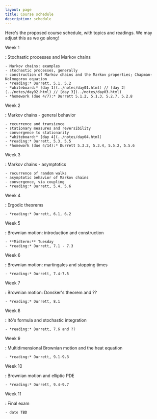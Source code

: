 ```yaml
---
layout: page
title: Course schedule
description: schedule
---
```


Here's the proposed course schedule,
with topics and readings.
We may adjust this as we go along!

Week 1

: Stochastic processes and Markov chains

    - Markov chains: examples
    - stochastic processes, generally
    - construction of Markov chains and the Markov properties; Chapman-Kolmogorov equation
    - *reading:* Durrett, 5.1, 5.2
    - *whiteboard:* [day 1](../notes/day01.html) // [day 2](../notes/day02.html) // [day 3](../notes/day03.html)
    - *homework (due 4/7):* Durrett 5.1.2, 5.1.3, 5.2.7, 5.2.8

Week 2

: Markov chains - general behavior

    - recurrence and transience
    - stationary measures and reversibility
    - convergence to stationarity
    - *whiteboard:* [day 4](../notes/day04.html)
    - *reading:* Durrett, 5.3, 5.5
    - *homework (due 4/14):* Durrett 5.3.2, 5.3.4, 5.5.2, 5.5.6

Week 3

: Markov chains - asymptotics

    - recurrence of random walks
    - asymptotic behavior of Markov chains
    - convergence, via coupling
    - *reading:* Durrett, 5.4, 5.6

Week 4

: Ergodic theorems

    - *reading:* Durrett, 6.1, 6.2

Week 5

: Brownian motion: introduction and construction

    - **Midterm:** Tuesday
    - *reading:* Durrett, 7.1 - 7.3

Week 6

: Brownian motion: martingales and stopping times

    - *reading:* Durrett, 7.4-7.5

Week 7

: Brownian motion: Donsker's theorem and ??

    - *reading:* Durrett, 8.1

Week 8

: Itô's formula and stochastic integration

    - *reading:* Durrett, 7.6 and ??

Week 9

: Multidimensional Brownian motion and the heat equation

    - *reading:* Durrett, 9.1-9.3

Week 10

: Brownian motion and elliptic PDE

    - *reading:* Durrett, 9.4-9.7

Week 11

: Final exam

    - date TBD
